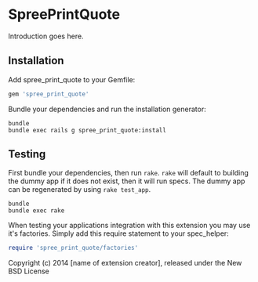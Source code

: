 SpreePrintQuote
===============

Introduction goes here.

Installation
------------

Add spree_print_quote to your Gemfile:

```ruby
gem 'spree_print_quote'
```

Bundle your dependencies and run the installation generator:

```shell
bundle
bundle exec rails g spree_print_quote:install
```

Testing
-------

First bundle your dependencies, then run `rake`. `rake` will default to building the dummy app if it does not exist, then it will run specs. The dummy app can be regenerated by using `rake test_app`.

```shell
bundle
bundle exec rake
```

When testing your applications integration with this extension you may use it's factories.
Simply add this require statement to your spec_helper:

```ruby
require 'spree_print_quote/factories'
```

Copyright (c) 2014 [name of extension creator], released under the New BSD License
